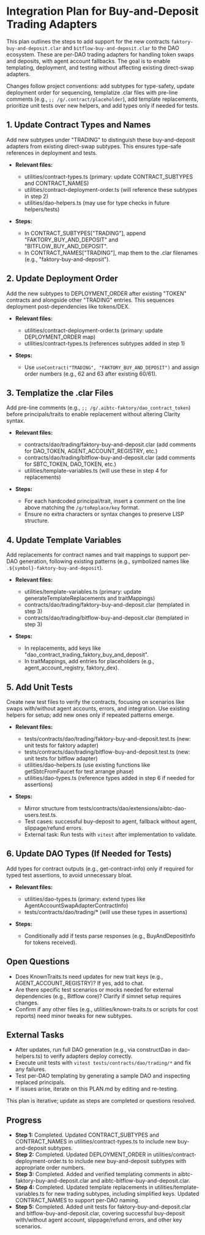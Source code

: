 # Integration Plan for Buy-and-Deposit Trading Adapters

This plan outlines the steps to add support for the new contracts `faktory-buy-and-deposit.clar` and `bitflow-buy-and-deposit.clar` to the DAO ecosystem. These are per-DAO trading adapters for handling token swaps and deposits, with agent account fallbacks. The goal is to enable templating, deployment, and testing without affecting existing direct-swap adapters.

Changes follow project conventions: add subtypes for type-safety, update deployment order for sequencing, templatize .clar files with pre-line comments (e.g., `;; /g/.contract/placeholder`), add template replacements, prioritize unit tests over new helpers, and add types only if needed for tests.

## 1. Update Contract Types and Names
Add new subtypes under "TRADING" to distinguish these buy-and-deposit adapters from existing direct-swap subtypes. This ensures type-safe references in deployment and tests.

- **Relevant files:**
  - utilities/contract-types.ts (primary: update CONTRACT_SUBTYPES and CONTRACT_NAMES)
  - utilities/contract-deployment-order.ts (will reference these subtypes in step 2)
  - utilities/dao-helpers.ts (may use for type checks in future helpers/tests)

- **Steps:**
  - In CONTRACT_SUBTYPES["TRADING"], append "FAKTORY_BUY_AND_DEPOSIT" and "BITFLOW_BUY_AND_DEPOSIT".
  - In CONTRACT_NAMES["TRADING"], map them to the .clar filenames (e.g., "faktory-buy-and-deposit").

## 2. Update Deployment Order
Add the new subtypes to DEPLOYMENT_ORDER after existing "TOKEN" contracts and alongside other "TRADING" entries. This sequences deployment post-dependencies like tokens/DEX.

- **Relevant files:**
  - utilities/contract-deployment-order.ts (primary: update DEPLOYMENT_ORDER map)
  - utilities/contract-types.ts (references subtypes added in step 1)

- **Steps:**
  - Use `useContract("TRADING", "FAKTORY_BUY_AND_DEPOSIT")` and assign order numbers (e.g., 62 and 63 after existing 60/61).

## 3. Templatize the .clar Files
Add pre-line comments (e.g., `;; /g/.aibtc-faktory/dao_contract_token`) before principals/traits to enable replacement without altering Clarity syntax.

- **Relevant files:**
  - contracts/dao/trading/faktory-buy-and-deposit.clar (add comments for DAO_TOKEN, AGENT_ACCOUNT_REGISTRY, etc.)
  - contracts/dao/trading/bitflow-buy-and-deposit.clar (add comments for SBTC_TOKEN, DAO_TOKEN, etc.)
  - utilities/template-variables.ts (will use these in step 4 for replacements)

- **Steps:**
  - For each hardcoded principal/trait, insert a comment on the line above matching the `/g/toReplace/key` format.
  - Ensure no extra characters or syntax changes to preserve LISP structure.

## 4. Update Template Variables
Add replacements for contract names and trait mappings to support per-DAO generation, following existing patterns (e.g., symbolized names like `.${symbol}-faktory-buy-and-deposit`).

- **Relevant files:**
  - utilities/template-variables.ts (primary: update generateTemplateReplacements and traitMappings)
  - contracts/dao/trading/faktory-buy-and-deposit.clar (templated in step 3)
  - contracts/dao/trading/bitflow-buy-and-deposit.clar (templated in step 3)

- **Steps:**
  - In replacements, add keys like "dao_contract_trading_faktory_buy_and_deposit".
  - In traitMappings, add entries for placeholders (e.g., agent_account_registry, faktory_dex).

## 5. Add Unit Tests
Create new test files to verify the contracts, focusing on scenarios like swaps with/without agent accounts, errors, and integration. Use existing helpers for setup; add new ones only if repeated patterns emerge.

- **Relevant files:**
  - tests/contracts/dao/trading/faktory-buy-and-deposit.test.ts (new: unit tests for faktory adapter)
  - tests/contracts/dao/trading/bitflow-buy-and-deposit.test.ts (new: unit tests for bitflow adapter)
  - utilities/dao-helpers.ts (use existing functions like getSbtcFromFaucet for test arrange phase)
  - utilities/dao-types.ts (reference types added in step 6 if needed for assertions)

- **Steps:**
  - Mirror structure from tests/contracts/dao/extensions/aibtc-dao-users.test.ts.
  - Test cases: successful buy-deposit to agent, fallback without agent, slippage/refund errors.
  - External task: Run tests with `vitest` after implementation to validate.

## 6. Update DAO Types (If Needed for Tests)
Add types for contract outputs (e.g., get-contract-info) only if required for typed test assertions, to avoid unnecessary bloat.

- **Relevant files:**
  - utilities/dao-types.ts (primary: extend types like AgentAccountSwapAdapterContractInfo)
  - tests/contracts/dao/trading/* (will use these types in assertions)

- **Steps:**
  - Conditionally add if tests parse responses (e.g., BuyAndDepositInfo for tokens received).

## Open Questions
- Does KnownTraits.ts need updates for new trait keys (e.g., AGENT_ACCOUNT_REGISTRY)? If yes, add to chat.
- Are there specific test scenarios or mocks needed for external dependencies (e.g., Bitflow core)? Clarify if simnet setup requires changes.
- Confirm if any other files (e.g., utilities/known-traits.ts or scripts for cost reports) need minor tweaks for new subtypes.

## External Tasks
- After updates, run full DAO generation (e.g., via constructDao in dao-helpers.ts) to verify adapters deploy correctly.
- Execute unit tests with `vitest tests/contracts/dao/trading/*` and fix any failures.
- Test per-DAO templating by generating a sample DAO and inspecting replaced principals.
- If issues arise, iterate on this PLAN.md by editing and re-testing.

This plan is iterative; update as steps are completed or questions resolved.

## Progress
- **Step 1:** Completed. Updated CONTRACT_SUBTYPES and CONTRACT_NAMES in utilities/contract-types.ts to include new buy-and-deposit subtypes.
- **Step 2:** Completed. Updated DEPLOYMENT_ORDER in utilities/contract-deployment-order.ts to include new buy-and-deposit subtypes with appropriate order numbers.
- **Step 3:** Completed. Added and verified templating comments in aibtc-faktory-buy-and-deposit.clar and aibtc-bitflow-buy-and-deposit.clar.
- **Step 4:** Completed. Updated template replacements in utilities/template-variables.ts for new trading subtypes, including simplified keys. Updated CONTRACT_NAMES to support per-DAO naming.
- **Step 5:** Completed. Added unit tests for faktory-buy-and-deposit.clar and bitflow-buy-and-deposit.clar, covering successful buy-deposit with/without agent account, slippage/refund errors, and other key scenarios.
